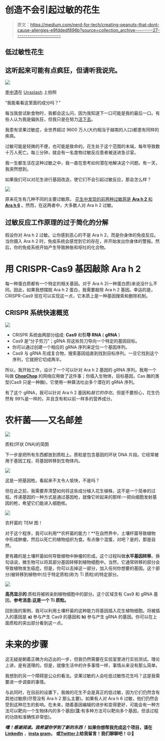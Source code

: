 # 创造不会引起过敏的花生

> 原文：<https://medium.com/nerd-for-tech/creating-peanuts-that-dont-cause-allergies-e9fddedf896b?source=collection_archive---------27----------------------->

## 低过敏性花生

## 这听起来可能有点疯狂，但请听我说完。

![](img/cd3944d96800d10f248d05125dbd29f5.png)

[李中清](https://unsplash.com/@picsbyjameslee?utm_source=medium&utm_medium=referral)在 [Unsplash](https://unsplash.com?utm_source=medium&utm_medium=referral) 上拍照

“我能看看这里面的成分吗？”

每当我尝试新食物时，我都会这么问，因为我知道下一口可能是我的最后一口。有些人认为我是偏执狂，但我只是在努力[活下去](https://www.youtube.com/watch?v=I_izvAbhExY)。

我患有坚果过敏症，全世界超过 9600 万人(大约相当于越南的人口)都患有同样的疾病。

过敏可能是轻微的不便，也可能是致命的。花生处于这个范围的末端，每年导致数十万人死亡。每三分钟，就会有一名食物过敏反应患者被送进急诊室。

我一生都生活在这种过敏之中，我一直在思考如何潜在地解决这个问题。有一天，我突然想到。

如果我们可以对花生进行基因改造，使它们不会引起过敏反应，那会怎么样？

![](img/bfc0d0406d49309b6d2d0bf8085bb3a8.png)

原来花生有几种不同的主要过敏原。 [花生中发现的前两种过敏原是 **Ara h 2** 和 **Ara h 6**](https://www.ncbi.nlm.nih.gov/pmc/articles/PMC4451826/) 。然而，在这两者中，大多数人对 Ara h 2 过敏。

## 过敏反应工作原理的过于简化的分解

假设你对 Ara h 2 过敏。让你感到恶心的不是 Ara h 2，而是你身体的免疫反应。当你摄入 Ara h 2 时，免疫系统会感觉到它的存在，并开始发出你身体的警报。然后，你的免疫系统开始产生导致肿胀和呕吐的化合物。

# 用 CRISPR-Cas9 基因敲除 Ara h 2

每一种蛋白质都有一个特定的相关基因。对于 Ara h 2(一种蛋白质)来说没什么不同。因此，如果我想摆脱 Ara h 2 蛋白，我需要敲除 Ara h 2 基因。幸运的是，CRISPR-Cas9 现在可以实现这一点，它本质上是一种基因搜索和删除机制。

## CRISPR 系统快速概览

![](img/78828ba988b58a398b839fe0e26f3cde.png)

*   CRISPR 系统由两部分组成: **Cas9** 和**引导 RNA** ( **gRNA** )
*   Cas9 是“分子剪刀”；gRNA 将这些剪刀导向一个特定的基因目标。
*   你可以通过创建一个相应的 gRNA 序列来定位一个基因序列。
*   Cas9 与 gRNA 形成复合物，搜索基因组直到找到目标序列。一旦它找到这个序列，它就把它切成两半。

所以，我开始工作，设计了一个可以针对 Ara h 2 基因的 gRNA 序列。我用一个叫做 [**ChopChop**](http://chopchop.cbu.uib.no/) 的网络应用做了这件事；你插入生物体，目标基因，Cas 酶的类型(Cas9 只是一种酶)，它使用一种算法吐出多个潜在的 gRNA 序列。

有了这个 gRNA，我可以针对 Ara h 2 基因和*敲它的存在*。但是不要担心，花生仍然有 99%是一样的，并且含有和以前一样多的营养成分。

# 农杆菌——又名邮差

![](img/0ca95dc3395778712d17d96df04d236b.png)

质粒(环状 DNA)的简图

下一步是把所有东西都放到质粒上。质粒是包含基因的环状 DNA 片段。它经常被用于基因工程，将基因转移到生物体内。

![](img/bc9bfe83be0112b668534d9db7d05749.png)

这是一把基因枪。看起来不太令人愉快，不是吗？

但在此之前，我需要弄清楚如何将这些成分植入花生植株，这不是一个简单的过程。传递基因的一种方式是通过基因枪，就像它听起来的那样:一把向细胞发射基因的枪，希望它们能进入细胞核。

![](img/abd8cb764cfd59680e9d46418f6875fb.png)

农杆菌的 TEM 图！

对于这个程序，我可以利用**农杆菌的能力！**在自然界中，土壤杆菌导致植物中形成肿瘤，然后以死亡的植物组织为食。有点像个混蛋，对吧？是的，那是自然。

更有趣的是土壤杆菌如何导致植物中肿瘤的形成。这个过程叫做**水平基因转移**。换句话说，微生物可以将其部分基因转移到植物细胞中。当然，它通常转移的部分会导致植物发生癌症。但是，你可以去掉这一部分，加入任何你想要的基因。这个部分(被转移到植物中)位于特定质粒(称为 Ti 质粒)的特定部分。

![](img/47a1a0a031dc1d15d38707660a36efeb.png)

**高亮显示的**:质粒将被转染到植物细胞中的部分。这个区域含有 Cas9 和 gRNA 基因。**参考消息:这是一个 Ti 质粒。**

回到我的案例，我可以利用土壤杆菌的这种能力将基因插入花生植物细胞。将被插入的基因是 **a)** 参与产生 Cas9 的基因和 **b)** 参与产生 gRNA 的基因。你可以在上面质粒的突出部分看到这一点。

# 未来的步骤

这无疑是朝着正确方向迈出的一步，但我仍然需要在实验室里进行实验测试。理论上讲，是有道理的。但是，就像生活中的许多事情一样，事情从来没有那么简单。

我想到的另一个障碍是公众的看法。坚果过敏的人会吃低过敏性花生吗？这是我需要进一步调查的事情。

与此同时，在目前的设置下，我做的花生不会是真正的低过敏，因为它们仍然含有其他过敏原(尽管没有 Ara h 2 那么主要)。如果有人对 Ara h 6 过敏，他们仍然会受到这种花生的影响。在未来，随着基因编辑的进步和变得更好，可能会有一种方法可以靶向一个生物体内的多个基因(**注**:有多种方法可以靶向多个基因，但该过程的功效和准确性非常低)。

***嘿！感谢阅读。我希望你学到了新的东西！* 如果你想帮我完成这个项目，请在** [**LinkedIn**](https://www.linkedin.com/in/jibraan-kadri-1673751b6/) ，[**insta gram**](https://www.instagram.com/jibby_.k/)**，** **或**[**Twitter**](https://twitter.com/KadriJibraan)**上给我留言！我们聊聊吧！**😄💬